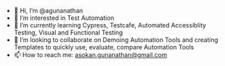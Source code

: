 - 👋 Hi, I’m @agunanathan
- 👀 I’m interested in Test Automation
- 🌱 I’m currently learning Cypress, Testcafe, Automated Accessiblity Testing, Visual and Functional Testing 
- 💞️ I’m looking to collaborate on Demoing Automation Tools and creating Templates to quickly use, evaluate, compare Automation Tools
- 📫 How to reach me: asokan.gunanathan@gmail.com

<!---
agunanathan/agunanathan is a ✨ special ✨ repository because its `README.md` (this file) appears on your GitHub profile.
You can click the Preview link to take a look at your changes.
--->
